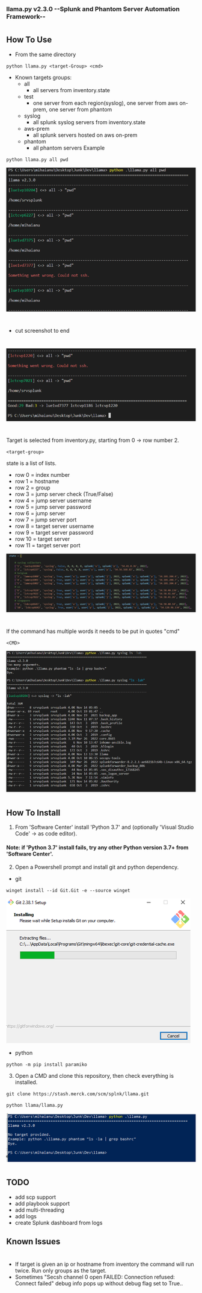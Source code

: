 ###  llama.py v2.3.0 --Splunk and Phantom Server Automation Framework-- 
#
## How To Use
- From the same directory
```code
python llama.py <target-Group> <cmd>
```
 - Known targets groups:
    - all
        - all servers from inventory.state
    - test
        - one server from each region(syslog), one server from aws on-prem, one server from phantom 
    - syslog
        - all splunk syslog servers from inventory.state
    - aws-prem
        - all splunk servers hosted on aws on-prem
    - phantom
        - all phantom servers
Example
```code
python llama.py all pwd
```
![Alt text](images/screenshot1.PNG?raw=true)

#
- cut screenshot to end
#

![Alt text](images/screenshot4.PNG?raw=true)
#
Target is selected from inventory.py, starting from 0 -> row number 2.

```code
<target-group>
```
state is a list of lists.

 - row 0 = index number
 - row 1 = hostname
 - row 2 = group
 - row 3 = jump server check (True/False)
 - row 4 = jump server username
 - row 5 = jump server password
 - row 6 = jump server
 - row 7 = jump server port
 - row 8 = target server username
 - row 9 = target server password
 - row 10 = target server
 - row 11 = target server port

![Alt text](images/screenshot5.PNG?raw=true)

#
If the command has multiple words it needs to be put in quotes "cmd"
```code
<CMD>
```

![Alt text](images/screenshot6.PNG?raw=true)

#
## How To Install

1. From 'Software Center' install 'Python 3.7' and (optionally 'Visual Studio Code' -> as code editor).

#### Note: if 'Python 3.7' install fails, try any other Python version 3.7+ from 'Software Center'.


2. Open a Powershell prompt and install git and python dependency.
- git
```code
winget install --id Git.Git -e --source winget
```
![Alt text](images/screenshot2.PNG?raw=true)
- python
```code
python -m pip install paramiko
```

3. Open a CMD and clone this repository, then check everything is installed.
```
git clone https://stash.merck.com/scm/splnk/llama.git
```
```code
python llama/llama.py
```
![Alt text](images/screenshot3.PNG?raw=true)
#
## TODO
- add scp support
- add playbook support
- add multi-threading
- add logs
- create Splunk dashboard from logs

## Known Issues
#
- If target is given an ip or hostname from inventory the command will run twice. Run only groups as the target.
 - Sometimes "Secsh channel 0 open FAILED: Connection refused: Connect failed" debug info pops up without debug flag set to True..